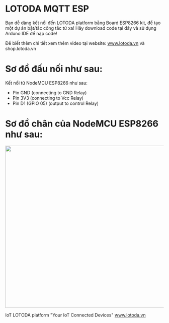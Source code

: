LOTODA MQTT ESP
========================
Bạn dễ dàng kết nối đến LOTODA platform bằng Board ESP8266 kit, để tạo một dự án bật/tắc công tắc từ xa!
Hãy download code tại đây và sử dụng Arduno IDE để nạp code!

Để biết thêm chi tiết xem thêm video tại website: www.lotoda.vn và shop.lotoda.vn

Sơ đồ đấu nối như sau:
========================
                

Kết nối từ NodeMCU ESP8266 như sau:
- Pin GND (connecting to GND Relay)
- Pin 3V3 (connecting to Vcc Relay)
- Pin D1 (GPIO 05) (output to control Relay)         
                 

Sơ đồ chân của NodeMCU ESP8266 như sau:
=======================================
                 
<img src="https://github.com/lotoda/Lotoda-Mqtt-Esp/blob/master/nodemcudevkit_v1-0_io.jpg" width="650" height="515"/>


IoT LOTODA platform
"Your IoT Connected Devices"
www.lotoda.vn

